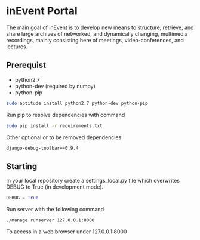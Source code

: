 inEvent Portal
==============

The main goal of inEvent is to develop new means to structure, retrieve, and share large archives of networked, and dynamically changing, multimedia recordings, mainly consisting here of meetings, video-conferences, and lectures.

Prerequist
----------

* python2.7
* python-dev (required by numpy)
* python-pip

```sh
sudo aptitude install python2.7 python-dev python-pip
```

Run pip to resolve dependencies with command

```sh
sudo pip install -r requirements.txt
```

Other optional or to be removed dependencies

```
django-debug-toolbar==0.9.4
```

Starting
--------

In your local repository create a settings_local.py file which overwrites DEBUG to True (in development mode). 

```python
DEBUG = True
```

Run server with the following command

```sh
./manage runserver 127.0.0.1:8000
```

To access in a web browser under 127.0.0.1:8000
